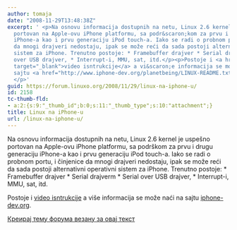 ```yaml
---
author: tomaja
date: "2008-11-29T13:48:38Z"
excerpt: ' <p>Na osnovu informacija dostupnih na netu, Linux 2.6 kernel je uspe&scaron;no
  portovan na Apple-ovu iPhone platformu, sa podr&scaron;kom za prvu i drugu generaciju
  iPhone-a kao i prvu generaciju iPod touch-a. Iako se radi o probnom portu, i činjenice
  da mnogi drajveri nedostaju, ipak se može reći da sada postoji alternativni operativni
  sistem za iPhone. Trenutno postoje: * Framebuffer drajver * Serial drajverm * Serial
  over USB drajver, * Interrupt-i, MMU, sat, itd.</p><p>Postoje i <a href="http://www.vimeo.com/2373142"
  target="_blank">video isntrukcije</a> a vi&scaron;e informacija se može naći na
  sajtu <a href="http://www.iphone-dev.org/planetbeing/LINUX-README.txt" target="_blank">iphone-dev.org</a>.
  </p>'
guid: https://forum.linuxo.org/2008/11/29/linux-na-iphone-u/
id: 2158
tc-thumb-fld:
- a:2:{s:9:"_thumb_id";b:0;s:11:"_thumb_type";s:10:"attachment";}
title: Linux na iPhone-u
url: /linux-na-iphone-u/
---
```

Na osnovu informacija dostupnih na netu, Linux 2.6 kernel je uspe&scaron;no portovan na Apple-ovu iPhone platformu, sa podr&scaron;kom za prvu i drugu generaciju iPhone-a kao i prvu generaciju iPod touch-a. Iako se radi o probnom portu, i činjenice da mnogi drajveri nedostaju, ipak se može reći da sada postoji alternativni operativni sistem za iPhone. Trenutno postoje: \* Framebuffer drajver \* Serial drajverm \* Serial over USB drajver, \* Interrupt-i, MMU, sat, itd.

Postoje i <a href="http://www.vimeo.com/2373142" target="_blank">video isntrukcije</a> a vi&scaron;e informacija se može naći na sajtu <a href="http://www.iphone-dev.org/planetbeing/LINUX-README.txt" target="_blank">iphone-dev.org</a>. 

<!--break-->

[Креирај тему форума везану за овај текст](https://linuxo.org/nova-tema-na-forumu/?se_pid=2158)